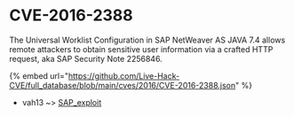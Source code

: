 # CVE-2016-2388

The Universal Worklist Configuration in SAP NetWeaver AS JAVA 7.4 allows remote attackers to obtain sensitive user information via a crafted HTTP request, aka SAP Security Note 2256846.

{% embed url="https://github.com/Live-Hack-CVE/full_database/blob/main/cves/2016/CVE-2016-2388.json" %}


* vah13 ~> [SAP_exploit](https://zeste.alice-snow.ru/2016/database/cve-2016-2388/sap_exploit-vah13)